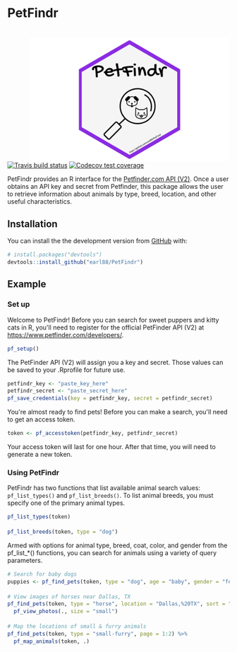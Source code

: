 
<!-- README.md is generated from README.Rmd. Please edit that file -->
PetFindr
========

<!-- badges: start -->
<img src='man/figures/logo.png' align="right" height="280" /></a>
=================================================================

[![Travis build status](https://travis-ci.org/earl88/PetFindr.svg?branch=master)](https://travis-ci.org/earl88/PetFindr) [![Codecov test coverage](https://codecov.io/gh/earl88/PetFindr/branch/master/graph/badge.svg)](https://codecov.io/gh/earl88/PetFindr?branch=master) <!-- badges: end -->

PetFindr provides an R interface for the [Petfinder.com API (V2)](https://www.petfinder.com/developers/). Once a user obtains an API key and secret from Petfinder, this package allows the user to retrieve information about animals by type, breed, location, and other useful characteristics.

Installation
------------

You can install the the development version from [GitHub](https://github.com/) with:

``` r
# install.packages("devtools")
devtools::install_github("earl88/PetFindr")
```

Example
-------

### Set up

Welcome to PetFindr! Before you can search for sweet puppers and kitty cats in R, you'll need to register for the official PetFinder API (V2) at <https://www.petfinder.com/developers/>.

``` r
pf_setup()
```

The PetFinder API (V2) will assign you a key and secret. Those values can be saved to your .Rprofile for future use.

``` r
petfindr_key <- "paste_key_here"
petfindr_secret <- "paste_secret_here"
pf_save_credentials(key = petfindr_key, secret = petfindr_secret)
```

You're almost ready to find pets! Before you can make a search, you'll need to get an access token.

``` r
token <- pf_accesstoken(petfindr_key, petfindr_secret)
```

Your access token will last for one hour. After that time, you will need to generate a new token.

### Using PetFindr

PetFindr has two functions that list available animal search values: `pf_list_types()` and `pf_list_breeds()`. To list animal breeds, you must specify one of the primary animal types.

``` r
pf_list_types(token)

pf_list_breeds(token, type = "dog")
```

Armed with options for animal type, breed, coat, color, and gender from the pf\_list\_\*() functions, you can search for animals using a variety of query parameters.

``` r
# Search for baby dogs
puppies <- pf_find_pets(token, type = "dog", age = "baby", gender = "female")

# View images of horses near Dallas, TX
pf_find_pets(token, type = "horse", location = "Dallas,%20TX", sort = "distance") %>%
  pf_view_photos(., size = "small")

# Map the locations of small & furry animals
pf_find_pets(token, type = "small-furry", page = 1:2) %>%
  pf_map_animals(token, .)
```

